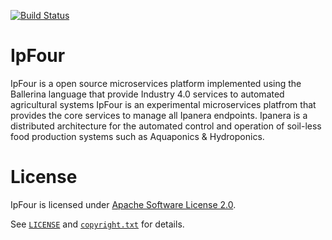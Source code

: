[![Build Status](https://travis-ci.com/paramids/IpFour.svg?branch=master)](https://travis-ci.com/paramids/IpFour)

# IpFour
IpFour is a open source microservices platform implemented using the Ballerina language that provide Industry 4.0 services to automated agricultural systems
IpFour is an experimental microservices platfrom  that provides the core services to manage all Ipanera endpoints. Ipanera is a distributed architecture for the automated control and operation of soil-less food production systems such as Aquaponics & Hydroponics.

# License

IpFour is licensed under [Apache Software License 2.0](http://www.apache.org/licenses/LICENSE-2.0).

See [`LICENSE`](LICENSE) and [`copyright.txt`](copyright.txt) for details.

